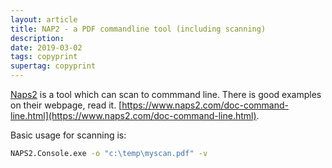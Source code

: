 ```yaml
---
layout: article
title: NAP2 - a PDF commandline tool (including scanning)
description: 
date: 2019-03-02
tags: copyprint
supertag: copyprint
---
```


[Naps2](https://www.naps2.com/) is a tool which can scan to commmand line. There is good examples on their webpage, read it. [https://www.naps2.com/doc-command-line.html](https://www.naps2.com/doc-command-line.html).

Basic usage for scanning is:

```cmd
NAPS2.Console.exe -o "c:\temp\myscan.pdf" -v
```
